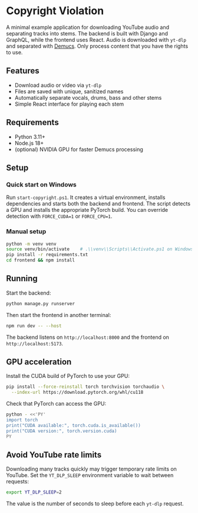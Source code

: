 # Copyright Violation

A minimal example application for downloading YouTube audio and separating tracks into stems. The backend is built with Django and GraphQL, while the frontend uses React. Audio is downloaded with `yt-dlp` and separated with [Demucs](https://github.com/facebookresearch/demucs). Only process content that you have the rights to use.

## Features
- Download audio or video via `yt-dlp`
- Files are saved with unique, sanitized names
- Automatically separate vocals, drums, bass and other stems
- Simple React interface for playing each stem

## Requirements
- Python 3.11+
- Node.js 18+
- (optional) NVIDIA GPU for faster Demucs processing

## Setup
### Quick start on Windows
Run `start-copyright.ps1`. It creates a virtual environment, installs dependencies and starts both the backend and frontend. The script detects a GPU and installs the appropriate PyTorch build. You can override detection with `FORCE_CUDA=1` or `FORCE_CPU=1`.

### Manual setup
```bash
python -m venv venv
source venv/bin/activate    # .\\venv\\Scripts\\Activate.ps1 on Windows
pip install -r requirements.txt
cd frontend && npm install
```

## Running
Start the backend:
```bash
python manage.py runserver
```

Then start the frontend in another terminal:
```bash
npm run dev -- --host
```

The backend listens on `http://localhost:8000` and the frontend on `http://localhost:5173`.

## GPU acceleration
Install the CUDA build of PyTorch to use your GPU:
```bash
pip install --force-reinstall torch torchvision torchaudio \
  --index-url https://download.pytorch.org/whl/cu118
```
Check that PyTorch can access the GPU:
```bash
python - <<'PY'
import torch
print("CUDA available:", torch.cuda.is_available())
print("CUDA version:", torch.version.cuda)
PY
```

## Avoid YouTube rate limits
Downloading many tracks quickly may trigger temporary rate limits on YouTube. Set the `YT_DLP_SLEEP` environment variable to wait between requests:
```bash
export YT_DLP_SLEEP=2
```
The value is the number of seconds to sleep before each `yt-dlp` request.
